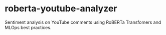 # roberta-youtube-analyzer
Sentiment analysis on YouTube comments using RoBERTa Transfomers and MLOps best practices.
